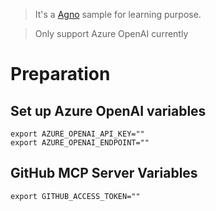 > It's a [Agno](https://docs.agno.com/introduction) sample for learning purpose.

> Only support Azure OpenAI currently

# Preparation

## Set up Azure OpenAI variables

```
export AZURE_OPENAI_API_KEY=""
export AZURE_OPENAI_ENDPOINT=""
```

## GitHub MCP Server Variables

```
export GITHUB_ACCESS_TOKEN=""
```